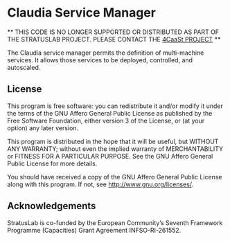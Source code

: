 Claudia Service Manager
=======================

** THIS CODE IS NO LONGER SUPPORTED OR DISTRIBUTED AS PART OF THE
STRATUSLAB PROJECT.  PLEASE CONTACT THE [4CaaSt
PROJECT](http://4caast.morfeo-project.org/) **

The Claudia service manager permits the definition of multi-machine
services.  It allows those services to be deployed, controlled, and
autoscaled.

License
-------

This program is free software: you can redistribute it and/or modify
it under the terms of the GNU Affero General Public License as
published by the Free Software Foundation, either version 3 of the
License, or (at your option) any later version.

This program is distributed in the hope that it will be useful, but
WITHOUT ANY WARRANTY; without even the implied warranty of
MERCHANTABILITY or FITNESS FOR A PARTICULAR PURPOSE.  See the GNU
Affero General Public License for more details.

You should have received a copy of the GNU Affero General Public
License along with this program.  If not, see
<http://www.gnu.org/licenses/>.

Acknowledgements
----------------

StratusLab is co-funded by the European Community’s Seventh Framework
Programme (Capacities) Grant Agreement INFSO-RI-261552.
